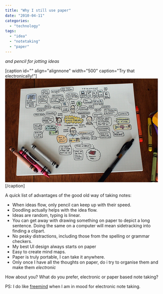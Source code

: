 ```yaml
---
title: "Why I still use paper"
date: "2010-04-11"
categories: 
  - "technology"
tags: 
  - "idea"
  - "notetaking"
  - "paper"
---
```


_and pencil for jotting ideas_

\[caption id="" align="alignnone" width="500" caption="Try that electronically!"\][![Visual Note-taking Conference Call Notes by Austin Kleon.](images/3432296447_661818ca05.jpg "Try that electronically!")](http://www.flickr.com/photos/deathtogutenberg/3432296447/)\[/caption\]

A quick list of advantages of the good old way of taking notes:

- When ideas flow, only pencil can keep up with their speed.
- Doodling actually helps with the idea flow.
- Ideas are random, typing is linear.
- You can get away with drawing something on paper to depict a long sentence. Doing the same on a computer will mean sidetracking into finding a clipart.
- No pesky distractions, including those from the spelling or grammar checkers.
- My best UI design always starts on paper
- Easy to create mind maps.
- Paper is truly portable, I can take it anywhere.
- Only once I have all the thoughts on paper, do i try to organise them and make them _electronic_

How about you? What do you prefer, electronic or paper based note taking?

PS: I do like [freemind](http://freemind.sourceforge.net/wiki/index.php/Main_Page) when I am in mood for electronic note taking.
